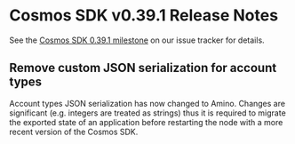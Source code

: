 # Cosmos SDK v0.39.1 Release Notes

See the [Cosmos SDK 0.39.1 milestone](https://github.com/cosmos/cosmos-sdk/milestone/29?closed=1) on our issue tracker for details.

## Remove custom JSON serialization for account types

Account types JSON serialization has now changed to Amino. Changes are significant (e.g. integers are treated
as strings) thus it is required to migrate the exported state of an application before restarting the node
with a more recent version of the Cosmos SDK.

